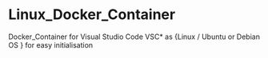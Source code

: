 # Linux_Docker_Container
Docker_Container for Visual Studio Code VSC* as {Linux / Ubuntu or Debian OS } for easy initialisation
